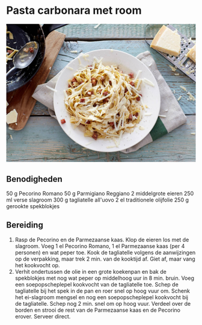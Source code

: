 # Pasta carbonara met room
![Carbonara](cabanora.jpg)

## Benodigheden
50 g
Pecorino Romano
50 g
Parmigiano Reggiano
2 middelgrote eieren
250 ml
verse slagroom
300 g
tagliatelle all'uovo
2 el
traditionele olijfolie
250 g
gerookte spekblokjes

## Bereiding 
 1. Rasp de Pecorino en de Parmezaanse kaas. Klop de eieren los met de slagroom. Voeg 1 el Pecorino Romano, 1 el Parmezaanse kaas (per 4 personen) en wat peper toe. Kook de tagliatelle volgens de aanwijzingen op de verpakking, maar trek 2 min. van de kooktijd af. Giet af, maar vang het kookvocht op.
 2. Verhit ondertussen de olie in een grote koekenpan en bak de spekblokjes met nog wat peper op middelhoog uur in 8 min. bruin. Voeg een soepopscheplepel kookvocht van de tagliatelle toe. Schep de tagliatelle bij het spek in de pan en roer snel op hoog vuur om. Schenk het ei-slagroom mengsel en nog een soepopscheplepel kookvocht bij de tagliatelle. Schep nog 2 min. snel om op hoog vuur. Verdeel over de borden en strooi de rest van de Parmezaanse kaas en de Pecorino erover. Serveer direct.
